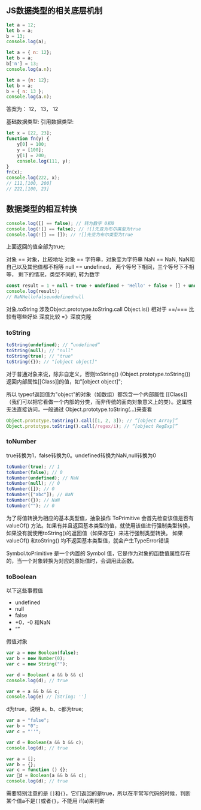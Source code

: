 ## JS数据类型的相关底层机制

```js
let a = 12;
let b = a;
b = 13;
console.log(a); 

let a = { n: 12};
let b = a;
b['n'] = 13;
console.log(a.n);

let a = {n: 12};
let b = a;
b = { n: 13 };
console.log(a.n);
```
答案为： 12， 13， 12

基础数据类型:
引用数据类型: 

```js
let x = [22, 23];
function fn(y) {
    y[0] = 100;
    y = [100];
    y[1] = 200;
    console.log(111, y);
}
fn(x);
console.log(222, x); 
// 111,[100, 200]
// 222,[100, 23] 
```

## 数据类型的相互转换

```js
console.log([] == false); // 转为数字 0和0
console.log(![] == false); // ![]先变为布尔类型为true
console.log(![] == []); // ![]先变为布尔类型为true
```
上面返回的值全部为true;

对象 == 对象，比较地址
对象 == 字符串，对象变为字符串
NaN == NaN, NaN和自己以及其他值都不相等
null == undefined， 两个等号下相同，三个等号下不相等，
剩下的情况，类型不同的, 转为数字

```js
const result = 1 + null + true + undefined + 'Hello' + false + [] + undefined + null;
console.log(result);
// NaNHellofalseundefinednull
```
对象.toString 涉及Object.prototype.toString.call
Object.is() 相对于 ==/=== 比较有哪些好处 深度比较 =》深度克隆

### toString
```js
toString(undefined); // “undefined”
toString(null); // "null"
toString(true); // "true"
toString({}); // "[object object]"
```
对于普通对象来说，除非自定义，否则toString() (Object.prototype.toString()) 返回内部属性[[Class]]的值，如"[object object]";

所以 typeof返回值为"object"的对象（如数组）都包含一个内部属性 [[Class]]（我们可以把它看做一个内部的分类，而非传统的面向对象意义上的类）。这属性无法直接访问，一般通过 Object.prototype.toString(...)来查看

```js
Object.prototype.toString().call([1, 2, 3]); // “[object Array]”
Object.prototype.toString().call(/regex/i); // “[object RegExp]”
```
### toNumber
true转换为1，false转换为0。undefined转换为NaN,null转换为0

```js
toNumber(true); // 1
toNumber(false); // 0
toNumber(undefined); // NaN
toNumber(null); // 0
toNumber([]); // 0
toNumber(["abc"]); // NaN
toNumber({}); // NaN
toNumber(""); // 0
```

为了将值转换为相应的基本类型值，抽象操作 ToPrimitive 会首先检查该值是否有 valueOf() 方法。如果有并且返回基本类型的值，就使用该值进行强制类型转换，如果没有就使用toString()的返回值（如果存在）来进行强制类型转换。
如果 valueOf() 和toString() 均不返回基本类型值，就会产生TypeError错误

Symbol.toPrimitive 是一个内置的 Symbol 值，它是作为对象的函数值属性存在的，当一个对象转换为对应的原始值时，会调用此函数。

### toBoolean
以下这些事假值
- undefined
- null
- false
- +0，-0 和NaN
- “”

假值对象
```js
var a = new Boolean(false);
var b = new Number(0);
var c = new String("");

var d = Boolean( a && b && c)
console.log(d); // true

var e = a && b && c;
console.log(e) // [String: '']
```
d为true，说明 a、b、c都为true;

```js
var a = "false";
var b = "0";
var c = "''";

var d = Boolean(a && b && c);
console.log(d); // true
```
```js
var a = [];
var b = {};
var c = function () {};
var d = Boolean(a && b && c);
console.log(d); // true
```

需要特别注意的是 `[]`和`{}`，它们返回的是true，所以在平常写代码的时候，判断某个值a不是`[]`或者`{}`，不能用 if(a)来判断